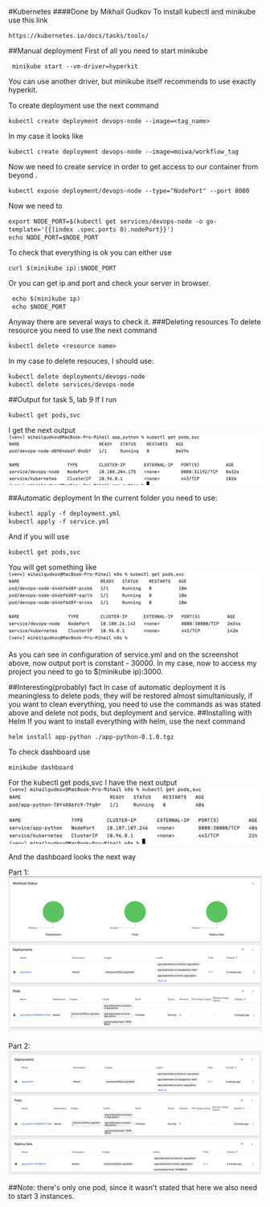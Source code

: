 #Kubernetes 
####Done by Mikhail Gudkov
To install kubectl and minikube use this link
```
https://kubernetes.io/docs/tasks/tools/
```
##Manual deployment
First of all you need to start minikube
```
 minikube start --vm-driver=hyperkit 
```
You can use another driver, but minikube itself recommends to use exactly
hyperkit.

To create deployment use the next command
```
kubectl create deployment devops-node --image=<tag_name> 
```
In my case it looks like
```
kubectl create deployment devops-node --image=moiwa/workflow_tag 
```

Now we need to create service in order to get access to our container from beyond
.
```
kubectl expose deployment/devops-node --type="NodePort" --port 8000
```
Now we need to

```
export NODE_PORT=$(kubectl get services/devops-node -o go-template='{{(index .spec.ports 0).nodePort}}')
echo NODE_PORT=$NODE_PORT
```
To check that everything is ok you can either use 
```
curl $(minikube ip):$NODE_PORT 
```
Or you can get ip and port and check your server in browser.
```
 echo $(minikube ip)    
 echo $NODE_PORT 
```
Anyway there are several ways to check it.
###Deleting resources
To delete resource you need to use the next command
```
kubectl delete <resource name>
```
In my case to delete resouces, I should use:
```
kubectl delete deployments/devops-node
kubectl delete services/devops-node
```
##Output for task 5, lab 9
If I run 
```
kubectl get pods,svc
```
I get the next output
![](img2.png)

##Automatic deployment
In the current folder you need to use:
```
kubectl apply -f deployment.yml
kubectl apply -f service.yml 
```
And if you will use 
```
kubectl get pods,svc 
```
You will get something like 
![](img3.png)

As you can see in configuration of service.yml and on the screenshot above,
now output port is constant - 30000.
In my case, now to access my project you need to go to 
 $(minikube ip):3000.
 
##Interesting(probably) fact 
In case of automatic deployment it is meaningless to delete pods, they will be restored almost simultaniously,
if you want to clean everything, you need to use the commands as was stated above and delete not pods, but deployment and service.
##Installing with Helm
If you want to install everything with helm, use the next command
```
helm install app-python ./app-python-0.1.0.tgz
```
To check dashboard use
```
minikube dashboard
```
For the  kubectl get pods,svc I have the next output
![](img4.png)

And the dashboard looks the next way

Part 1:
![](img5-p1.png)

Part 2:
![](img5-p2.png)

##Note: there's only one pod, since it wasn't stated that here we also need to start 3 instances.